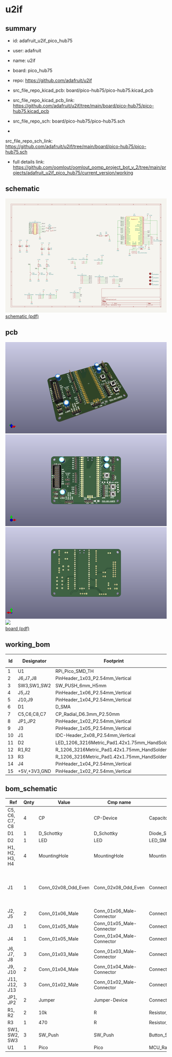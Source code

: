 # u2if
 
## summary 
* id: adafruit_u2if_pico_hub75
* user: adafruit
* name: u2if
* board: pico_hub75
* repo: https://github.com/adafruit/u2if
* src_file_repo_kicad_pcb: board/pico-hub75/pico-hub75.kicad_pcb
* src_file_repo_kicad_pcb_link: https://github.com/adafruit/u2if/tree/main/board/pico-hub75/pico-hub75.kicad_pcb


* src_file_repo_sch: board/pico-hub75/pico-hub75.sch
*
 src_file_repo_sch_link: https://github.com/adafruit/u2if/tree/main/board/pico-hub75/pico-hub75.sch
* full details link: https://github.com/oomlout/oomlout_oomp_project_bot_v_2/tree/main/projects/adafruit_u2if_pico_hub75/current_version/working  

## schematic  
![](working_schematic_600.png)  
[schematic (pdf)](working_schematic.pdf)  

## pcb  
![](working_3d_600.png) 
![](working_3d_front_600.png)  
![](working_3d_back_600.png)  
![](working_600.png)  
[board (pdf)](working.pdf)  

## working_bom
| Id | Designator | Footprint | Quantity | Designation | Supplier and ref |  | None | 
| --- | --- | --- | --- | --- | --- | --- | --- | 
| 1 | U1 | RPi_Pico_SMD_TH | 1 | Pico |  |  | [''] | 
| 2 | J6,J7,J8 | PinHeader_1x03_P2.54mm_Vertical | 3 | Conn_01x03_Male |  |  | [''] | 
| 3 | SW3,SW1,SW2 | SW_PUSH_6mm_H5mm | 3 | SW_Push |  |  | [''] | 
| 4 | J5,J2 | PinHeader_1x06_P2.54mm_Vertical | 2 | Conn_01x06_Male |  |  | [''] | 
| 5 | J10,J9 | PinHeader_1x04_P2.54mm_Vertical | 2 | Conn_01x04_Male |  |  | [''] | 
| 6 | D1 | D_SMA | 1 | D_Schottky |  |  | [''] | 
| 7 | C5,C6,C8,C7 | CP_Radial_D6.3mm_P2.50mm | 4 | CP |  |  | [''] | 
| 8 | JP1,JP2 | PinHeader_1x02_P2.54mm_Vertical | 2 | Jumper |  |  | [''] | 
| 9 | J3 | PinHeader_1x05_P2.54mm_Vertical | 1 | Conn_01x05_Male |  |  | [''] | 
| 10 | J1 | IDC-Header_2x08_P2.54mm_Vertical | 1 | Conn_02x08_Odd_Even |  |  | [''] | 
| 11 | D2 | LED_1206_3216Metric_Pad1.42x1.75mm_HandSolder | 1 | LED |  |  | [''] | 
| 12 | R1,R2 | R_1206_3216Metric_Pad1.42x1.75mm_HandSolder | 2 | 10k |  |  | [''] | 
| 13 | R3 | R_1206_3216Metric_Pad1.42x1.75mm_HandSolder | 1 | 470 |  |  | [''] | 
| 14 | J4 | PinHeader_1x04_P2.54mm_Vertical | 1 | Conn_01x05_Male |  |  | [''] | 
| 15 | +5V,+3V3,GND | PinHeader_1x02_P2.54mm_Vertical | 3 | Conn_01x02_Male |  |  | [''] | 


## bom_schematic
| Ref | Qnty | Value | Cmp name | Footprint | Description | Vendor | DNP | 
| --- | --- | --- | --- | --- | --- | --- | --- | 
| C5, C6, C7, C8 | 4 | CP | CP-Device | Capacitor_THT:CP_Radial_D6.3mm_P2.50mm |  |  |  | 
| D1 | 1 | D_Schottky | D_Schottky | Diode_SMD:D_SMA | Schottky diode |  |  | 
| D2 | 1 | LED | LED | LED_SMD:LED_1206_3216Metric_Pad1.42x1.75mm_HandSolder | Light emitting diode |  |  | 
| H1, H2, H3, H4 | 4 | MountingHole | MountingHole | MountingHole:MountingHole_3.2mm_M3 | Mounting Hole without connection |  |  | 
| J1 | 1 | Conn_02x08_Odd_Even | Conn_02x08_Odd_Even | Connector_IDC:IDC-Header_2x08_P2.54mm_Vertical | Generic connector, double row, 02x08, odd/even pin numbering scheme (row 1 odd numbers, row 2 even numbers), script generated (kicad-library-utils/schlib/autogen/connector/) |  |  | 
| J2, J5 | 2 | Conn_01x06_Male | Conn_01x06_Male-Connector | Connector_PinHeader_2.54mm:PinHeader_1x06_P2.54mm_Vertical |  |  |  | 
| J3 | 1 | Conn_01x05_Male | Conn_01x05_Male-Connector | Connector_PinHeader_2.54mm:PinHeader_1x05_P2.54mm_Vertical |  |  |  | 
| J4 | 1 | Conn_01x05_Male | Conn_01x04_Male-Connector | Connector_PinHeader_2.54mm:PinHeader_1x04_P2.54mm_Vertical |  |  |  | 
| J6, J7, J8 | 3 | Conn_01x03_Male | Conn_01x03_Male-Connector | Connector_PinHeader_2.54mm:PinHeader_1x03_P2.54mm_Vertical |  |  |  | 
| J9, J10 | 2 | Conn_01x04_Male | Conn_01x04_Male-Connector | Connector_PinHeader_2.54mm:PinHeader_1x04_P2.54mm_Vertical |  |  |  | 
| J11, J12, J13 | 3 | Conn_01x02_Male | Conn_01x02_Male-Connector | Connector_PinHeader_2.54mm:PinHeader_1x02_P2.54mm_Vertical |  |  |  | 
| JP1, JP2 | 2 | Jumper | Jumper-Device | Connector_PinHeader_2.54mm:PinHeader_1x02_P2.54mm_Vertical |  |  |  | 
| R1, R2 | 2 | 10k | R | Resistor_SMD:R_1206_3216Metric_Pad1.42x1.75mm_HandSolder | Resistor |  |  | 
| R3 | 1 | 470 | R | Resistor_SMD:R_1206_3216Metric_Pad1.42x1.75mm_HandSolder | Resistor |  |  | 
| SW1, SW2, SW3 | 3 | SW_Push | SW_Push | Button_Switch_THT:SW_PUSH_6mm_H5mm | Push button switch, generic, two pins |  |  | 
| U1 | 1 | Pico | Pico | MCU_RaspberryPi_and_Boards:RPi_Pico_SMD_TH |  |  |  | 



